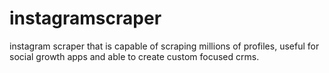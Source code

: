 # instagramscraper
instagram scraper that is capable of scraping millions of profiles, useful for social growth apps and able to create custom focused crms. 
